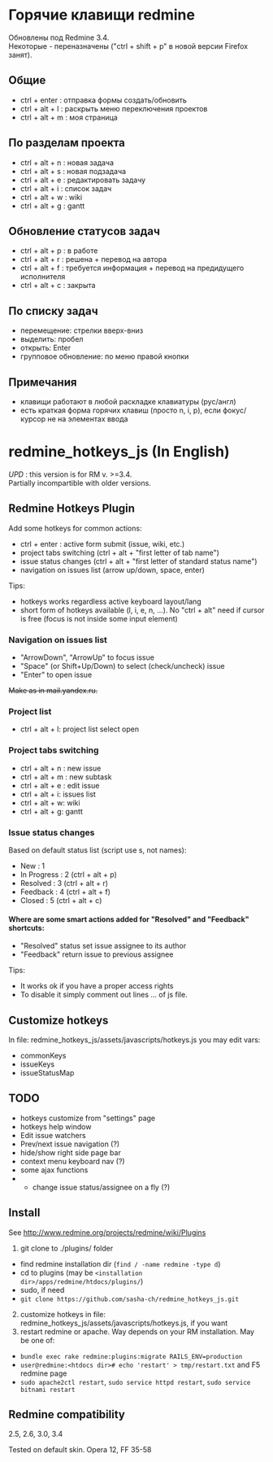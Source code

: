 Горячие клавищи redmine
=======================

Обновлены под Redmine 3.4.  
Некоторые - переназначены ("ctrl + shift + p" в новой версии Firefox занят).

Общие
-----

-   ctrl + enter : отправка формы создать/обновить
-   ctrl + alt + l : раскрыть меню переключения проектов
-   ctrl + alt + m : моя страница

По разделам проекта
-------------------
    
-    ctrl + alt + n : новая задача
-    ctrl + alt + s : новая подзадача
-    ctrl + alt + e : редактировать задачу
-    ctrl + alt + i : список задач
-    ctrl + alt + w : wiki
-    ctrl + alt + g : gantt

Обновление статусов задач
-------------------------
    
-    ctrl + alt + p : в работе
-    ctrl + alt + r : решена + перевод на автора
-    ctrl + alt + f : требуется информация + перевод на пpедидущего исполнителя
-    ctrl + alt + c : закрыта

По списку задач
---------------

- перемещение: стрелки вверх-вниз
- выделить: пробел
- открыть: Enter
- групповое обновление: по меню правой кнопки

Примечания
----------

- клавищи работают в любой раскладке клавиатуры (рус/англ)
- есть краткая форма горячих клавиш (просто n, i, p), если фокус/курсор не на элементах ввода 


# redmine_hotkeys_js (In English)

*UPD* : this version is for RM v. >=3.4.  
Partially incompartible with older versions.

## Redmine Hotkeys Plugin

Add some hotkeys for common actions: 

* ctrl + enter : active form submit (issue, wiki, etc.)
* project tabs switching (ctrl + alt + "first letter of tab name")
* issue status changes (ctrl + alt + "first letter of standard status name")
* navigation on issues list (arrow up/down, space, enter) 

Tips:

* hotkeys works regardless active keyboard layout/lang
* short form of hotkeys available (l, i, e, n, ...). No "ctrl + alt" need if cursor is free (focus is not inside some input element)

### Navigation on issues list

* "ArrowDown", "ArrowUp" to focus  issue
* "Space" (or Shift+Up/Down) to select (check/uncheck) issue
* "Enter" to open issue

~~Make as in mail.yandex.ru.~~ 

### Project list

* ctrl + alt + l: project list select open

### Project tabs switching

* ctrl + alt + n : new issue
* ctrl + alt + m : new subtask
* ctrl + alt + e : edit issue
* ctrl + alt + i: issues list
* ctrl + alt + w: wiki
* ctrl + alt + g: gantt

### Issue status changes

Based on default status list (script use <id>s, not names):

* New : 1
* In Progress : 2 (ctrl + alt + p)
* Resolved : 3 (ctrl + alt + r)
* Feedback : 4 (ctrl + alt + f)
* Closed : 5 (ctrl + alt + c)

#### Where are some smart actions added for "Resolved" and "Feedback" shortcuts:

* "Resolved" status set issue assignee to its author
* "Feedback" return issue to previous assignee

Tips:
* It works ok if you have a proper access rights
* To disable it simply comment out lines ... of js file.

## Customize hotkeys

In file: redmine_hotkeys_js/assets/javascripts/hotkeys.js
you may edit vars: 

* commonKeys
* issueKeys
* issueStatusMap

## TODO

* hotkeys customize from "settings" page
* hotkeys help window
* Edit issue watchers
* Prev/next issue navigation (?)
* hide/show right side page bar
* context menu keyboard nav (?)
* some ajax functions
* * change issue status/assignee on a fly (?)

## Install 

See http://www.redmine.org/projects/redmine/wiki/Plugins

1. git clone to ./plugins/ folder
 - find redmine installation dir (`find / -name redmine -type d`)
 - cd to plugins (may be `<installation dir>/apps/redmine/htdocs/plugins/`)
 - sudo, if need
 - `git clone https://github.com/sasha-ch/redmine_hotkeys_js.git`
2. customize hotkeys in file: redmine_hotkeys_js/assets/javascripts/hotkeys.js, if you want
3. restart redmine or apache. Way depends on your RM installation. May be one of:
 - `bundle exec rake redmine:plugins:migrate RAILS_ENV=production`
 - `user@redmine:<htdocs dir># echo 'restart' > tmp/restart.txt` and F5 redmine page
 - `sudo apache2ctl restart`, `sudo service httpd restart`, `sudo service bitnami restart`

## Redmine compatibility

2.5, 2.6, 3.0, 3.4

Теsted on default skin. Opera 12, FF 35-58
